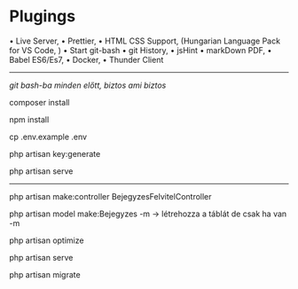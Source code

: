 # Plugings

•	Live Server,
•	Prettier,
•	HTML CSS Support, (Hungarian Language Pack for VS Code, )
•	Start git-bash
•	git History,
•	jsHint
•	markDown PDF,
•	Babel ES6/Es7,
•	Docker,
•	Thunder Client

-----------------------------------

*git bash-ba minden előtt, biztos ami biztos*

composer install

npm install

cp .env.example .env

php artisan key:generate

php artisan serve


-----------------------------------


php artisan make:controller BejegyzesFelvitelController

php artisan model make:Bejegyzes -m -> létrehozza a táblát de csak ha van -m

php artisan optimize

php artisan serve  

php artisan migrate

